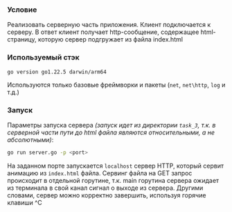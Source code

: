 ### Условие
Реализовать серверную часть приложения. Клиент подключается к серверу. В ответ
клиент получает http-сообщение, содержащее html-страницу, которую сервер
подгружает из файла index.html

### Используемый стэк
```
go version go1.22.5 darwin/arm64
```
Используются только базовые фреймворки и пакеты (`net`, `net\http`, `log` и т.д.)

### Запуск

Параметры запуска сервера *(запуск идет из директории `task_3`, т.к. в серверной части пути до html файла 
являются относительными, а не абсолютными)*:
```bash
go run server.go -p <port>
```
На заданном порте запускается `localhost` сервер HTTP, который сервит анимацию из `index.html` файла.
Сервинг файла на GET запрос происходит в отдельной горутине, т.к. main горутина сервера
ожидает из терминала в свой канал сигнал о выходе из сервера. Другими словами, сервер можно корректно завершить,
используя горячие клавиши ^C